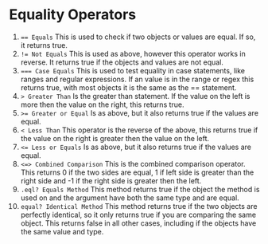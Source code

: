 # Equality Operators

1. `== Equals` This is used to check if two objects or values are equal. If so, it returns true.
1. `!= Not Equals` This is used as above, however this operator works in reverse. It returns true if the objects and values are not equal.
1. `=== Case Equals`	This is used to test equality in case statements, like ranges and regular expressions. If an value is in the range or regex this returns true, with most objects it is the same as the == statement.
1. `> Greater Than` Is the greater than statement. If the value on the left is more then the value on the right, this returns true.
1. `>= Greater or Equal` Is as above, but it also returns true if the values are equal.
1. `< Less Than` This operator is the reverse of the above, this returns true if the value on the right is greater then the value on the left.
1. `<= Less or Equals` Is as above, but it also returns true if the values are equal.
1. `<=> Combined Comparison` This is the combined comparison operator. This returns 0 if the two sides are equal, 1 if left side is greater than the right side and -1 if the right side is greater then the left.
1. `.eql? Equals Method` This method returns true if the object the method is used on and the argument have both the same type and are equal.
1. `equal? Identical Method` This method returns true if the two objects are perfectly identical, so it only returns true if you are comparing the same object. This returns false in all other cases, including if the objects have the same value and type.
